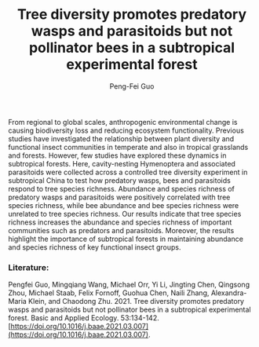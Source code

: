 ﻿---
layout: post
title:  "Tree diversity promotes predatory wasps and parasitoids but not pollinator bees in a subtropical experimental forest"
author: Peng-Fei Guo
categories: [ Article ]
image: assets/projects/GPF1.jpg
tags: featured
---
### 
From regional to global scales, anthropogenic environmental change is causing biodiversity loss and reducing ecosystem functionality. Previous studies have investigated the relationship between plant diversity and functional insect communities in temperate and also in tropical grasslands and forests. However, few studies have explored these dynamics in subtropical forests. Here, cavity-nesting Hymenoptera and associated parasitoids were collected across a controlled tree diversity experiment in subtropical China to test how predatory wasps, bees and parasitoids respond to tree species richness. Abundance and species richness of predatory wasps and parasitoids were positively correlated with tree species richness, while bee abundance and bee species richness were unrelated to tree species richness. Our results indicate that tree species richness increases the abundance and species richness of important communities such as predators and parasitoids. Moreover, the results highlight the importance of subtropical forests in maintaining abundance and species richness of key functional insect groups.

### Literature:
Pengfei Guo, Mingqiang Wang, Michael Orr, Yi Li, Jingting Chen, Qingsong Zhou, Michael Staab, Felix Fornoff, Guohua Chen, Naili Zhang, Alexandra-Maria Klein, and Chaodong Zhu. 2021. Tree diversity promotes predatory wasps and parasitoids but not pollinator bees in a subtropical experimental forest. Basic and Applied Ecology. 53:134-142. [https://doi.org/10.1016/j.baae.2021.03.007](https://doi.org/10.1016/j.baae.2021.03.007).
